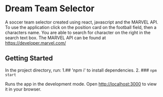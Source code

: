 # Dream Team Selector

A soccer team selector created using react, javascript and the MARVEL API.
To use the application click on the position card on the football field, then a characters name. You are able to search for character on the right in the search text box. 
The MARVEL API can be found at https://developer.marvel.com/

## Getting Started

In the project directory, run:
1.## 'npm i' to install dependencies.
2. ### `npm start`

Runs the app in the development mode.
Open [http://localhost:3000](http://localhost:3000) to view it in your browser.
